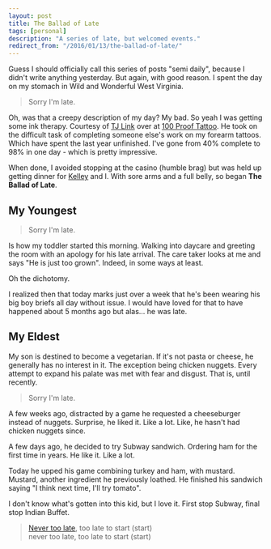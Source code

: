 ```yaml
---
layout: post
title: The Ballad of Late
tags: [personal]
description: "A series of late, but welcomed events."
redirect_from: "/2016/01/13/the-ballad-of-late/"
---
```


Guess I should officially call this series of posts "semi daily", because I didn't write anything yesterday. But again, with good reason. I spent the day on my stomach in Wild and Wonderful West Virginia.

> Sorry I'm late.

Oh, was that a creepy description of my day? My bad. So yeah I was getting some ink therapy. Courtesy of [TJ Link](http://www.100prooftattoo.com/tj-link.html) over at [100 Proof Tattoo](http://www.100prooftattoo.com). He took on the difficult task of completing someone else's work on my forearm tattoos. Which have spent the last year unfinished. I've gone from 40% complete to 98% in one day - which is pretty impressive.

When done, I avoided stopping at the casino (humble brag) but was held up getting dinner for [Kelley](http://twitter.com/kelleymbutler) and I. With sore arms and a full belly, so began **The Ballad of Late**.

## My Youngest

> Sorry I'm late.

Is how my toddler started this morning. Walking into daycare and greeting the room with an apology for his late arrival. The care taker looks at me and says "He is just too grown". Indeed, in some ways at least.

Oh the dichotomy.

I realized then that today marks just over a week that he's been wearing his big boy briefs all day without issue. I would have loved for that to have happened about 5 months ago but alas... he was late.

## My Eldest

My son is destined to become a vegetarian. If it's not pasta or cheese, he generally has no interest in it. The exception being chicken nuggets. Every attempt to expand his palate was met with fear and disgust. That is, until recently.

> Sorry I'm late.

A few weeks ago, distracted by a game he requested a cheeseburger instead of nuggets. Surprise, he liked it. Like a lot. Like, he hasn't had chicken nuggets since.

A few days ago, he decided to try Subway sandwich. Ordering ham for the first time in years. He like it. Like a lot.

Today he upped his game combining turkey and ham, with mustard. Mustard, another ingredient he previously loathed. He finished his sandwich saying "I think next time, I'll try tomato".

I don't know what's gotten into this kid, but I love it. First stop Subway, final stop Indian Buffet.

> [Never too late](http://genius.com/Wiz-khalifa-never-too-late-lyrics), too late to start (start)<br />
> never too late, too late to start (start)
